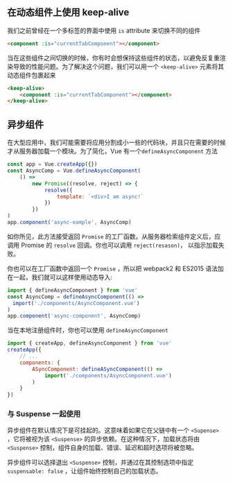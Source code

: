 ## 在动态组件上使用 keep-alive

我们之前曾经在一个多标签的界面中使用 `is` attribute 来切换不同的组件

```html
<component :is="currentTabComponent"></component>
```

当在这些组件之间切换的时候，你有时会想保持这些组件的状态，以避免反复重渲染导致的性能问题。为了解决这个问题，我们可以用一个 `<keep-alive>` 元素将其动态组件包裹起来

```html
<keep-alive>
	<component :is="currentTabComponent"></component>
</keep-alive>
```



## 异步组件

在大型应用中，我们可能需要将应用分割成小一些的代码块，并且只在需要的时候才从服务器加载一个模块。为了简化，Vue 有一个`defineAsyncComponent` 方法

```javascript
const app = Vue.createApp({})
const AsyncComp = Vue.defineAsyncComponent(
	() => 
    	new Promise((resolve, reject) => {
            resolve({
                template: `<div>I am async!`
            })
        })
)
app.component('async-eample', AsyncComp)
```

如你所见，此方法接受返回 `Promise` 的工厂函数。从服务器检索组件定义后，应调用 Promise 的 `resolve` 回调。你也可以调用 `reject(resason)`， 以指示加载失败。

你也可以在工厂函数中返回一个 `Promise` ，所以把 webpack2  和 ES2015 语法加在一起，我们就可以这样使用动态导入:

```javascript
import { defineAsyncComponent } from 'vue'
const AsyncComp = defineAsyncComponent(() =>　
　import('./components/AsyncComponent.vue')
)
app.component('async-component', AsyncComp)
```

当在本地注册组件时，你也可以使用 `defineAsyncComponent`

```javascript
import { createApp, defineAsyncComponent } from 'vue'
createApp({
    // ...
    components: {
        ASyncComponent: defineASyncComponent(() => 
            import('./components/AsyncComponent.vue')
        )
    }
})
```

### 与 Suspense 一起使用

异步组件在默认情况下是可挂起的。这意味着如果它在父链中有一个 `<Supense>` ，它将被视为该 `<Suspense>` 的异步依赖。在这种情况下，加载状态将由 `<Suspense>` 控制，组件自身的加载、错误、延迟和超时选项将被忽略。

异步组件可以选择退出 `<Suspense>` 控制，并通过在其控制选项中指定 `suspensable: false` ，让组件始终控制自己的加载状态。

